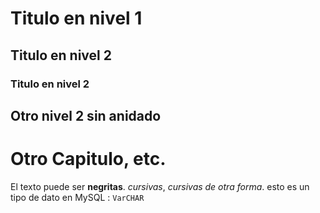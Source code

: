 # Titulo en nivel 1
## Titulo en nivel 2

### Titulo en nivel 2

## Otro nivel 2 sin anidado 

# Otro Capitulo, etc.

El texto puede ser **negritas**. *cursivas*, _cursivas de otra forma_. esto es un tipo de dato en MySQL : `VarCHAR`